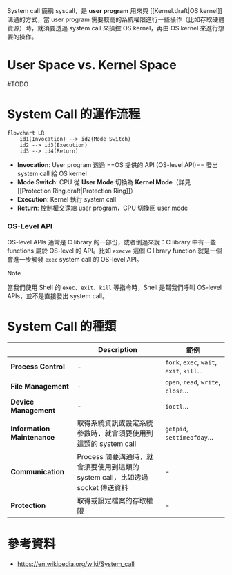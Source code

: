 System call 簡稱 syscall，是 **user program** 用來與 [[Kernel.draft|OS kernel]] 溝通的方式，當 user program 需要較高的系統權限進行一些操作（比如存取硬體資源）時，就須要透過 system call 來操控 OS kernel，再由 OS kernel 來進行想要的操作。

# User Space vs. Kernel Space

#TODO 

# System Call 的運作流程

```mermaid
flowchart LR
    id1(Invocation) --> id2(Mode Switch)
    id2 --> id3(Execution)
    id3 --> id4(Return)
```

- **Invocation**: User program 透過 ==OS 提供的 API (OS-level API)== 發出 system call 給 OS kernel
- **Mode Switch**: CPU 從 **User Mode** 切換為 **Kernel Mode**（詳見 [[Protection Ring.draft|Protection Ring]]）
- **Execution**: Kernel 執行 system call
- **Return**: 控制權交還給 user program，CPU 切換回 user mode

### OS-Level API

OS-level APIs 通常是 C library 的一部份，或者倒過來說：C library 中有一些 functions 屬於 OS-level 的 API。比如 `execve` 這個 C library function 就是一個會進一步觸發 `exec` system call 的 OS-level API。

>[!Note]
>當我們使用 Shell 的 `exec`、`exit`、`kill` 等指令時，Shell 是幫我們呼叫 OS-level APIs，並不是直接發出 system call。

# System Call 的種類

| |Description|範例|
|---|---|---|
|**Process Control**|-|`fork`, `exec`, `wait`, `exit`, `kill`...|
|**File Management**|-|`open`, `read`, `write`, `close`...|
|**Device Management**|-|`ioctl`...|
|**Information Maintenance**|取得系統資訊或設定系統參數時，就會須要使用到這類的 system call|`getpid`, `settimeofday`...|
|**Communication**|Process 間要溝通時，就會須要使用到這類的 system call，比如透過 socket 傳送資料|-|
|**Protection**|取得或設定檔案的存取權限|-|

# 參考資料

- <https://en.wikipedia.org/wiki/System_call>
